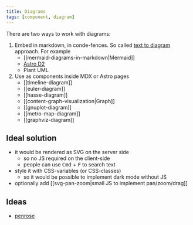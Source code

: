 ```yaml
---
title: Diagrams
tags: [component, diagram]
---
```


There are two ways to work with diagrams:

1. Embed in markdown, in conde-fences. So called [text to diagram](https://stereobooster.com/posts/text-to-diagram/) approach. For example
   - [[mermaid-diagrams-in-markdown|Mermaid]]
   - [Astro D2](https://astro-d2.vercel.app/)
   - Plant UML
2. Use as components inside MDX or Astro pages
   - [[timeline-diagram]]
   - [[euler-diagram]]
   - [[hasse-diagram]]
   - [[content-graph-visualization|Graph]]
   - [[gnuplot-diagram]]
   - [[metro-map-diagram]]
   - [[graphviz-diagram]]

## Ideal solution

- it would be rendered as SVG on the server side
  - so no JS required on the client-side
  - people can use <kbd>Cmd</kbd> + <kbd>F</kbd> to search text
- style it with CSS-variables (or CSS-classes)
  - so it would be possible to implement dark mode without JS
- optionally add [[svg-pan-zoom|small JS to implement pan/zoom/drag]]

## Ideas

- [penrose](https://github.com/penrose/penrose)
